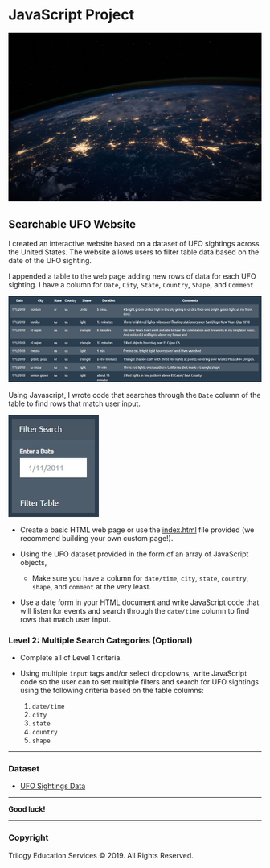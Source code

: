 # JavaScript Project

![NASA](UFO-level-1/nasa.jpg)

## Searchable UFO Website

I created an interactive website based on a dataset of UFO sightings across the United States. The website allows users to filter table data based on the date of the UFO sighting.

I appended a table to the web page adding new rows of data for each UFO sighting. I have a column for `Date`, `City`, `State`, `Country`, `Shape`, and `Comment`

![TableSample](UFO-level-1/UFO_table_sample.JPG)

Using Javascript, I wrote code that searches through the `Date` column of the table to find rows that match user input.

![UFOfilter](UFO-level-1/UFO_date_filter.JPG)

* Create a basic HTML web page or use the [index.html](StarterCode/index.html) file provided (we recommend building your own custom page!).

* Using the UFO dataset provided in the form of an array of JavaScript objects, 

  * Make sure you have a column for `date/time`, `city`, `state`, `country`, `shape`, and `comment` at the very least.

* Use a date form in your HTML document and write JavaScript code that will listen for events and search through the `date/time` column to find rows that match user input.

### Level 2: Multiple Search Categories (Optional)

* Complete all of Level 1 criteria.

* Using multiple `input` tags and/or select dropdowns, write JavaScript code so the user can to set multiple filters and search for UFO sightings using the following criteria based on the table columns:

  1. `date/time`
  2. `city`
  3. `state`
  4. `country`
  5. `shape`

- - -

### Dataset

* [UFO Sightings Data](StarterCode/static/js/data.js)

- - -

**Good luck!**

- - -

### Copyright

Trilogy Education Services © 2019. All Rights Reserved.
